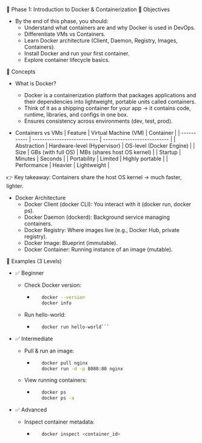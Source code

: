 🐳 Phase 1: Introduction to Docker & Containerization
🎯 Objectives
- By the end of this phase, you should:
  - Understand what containers are and why Docker is used in DevOps.
  - Differentiate VMs vs Containers.
  - Learn Docker architecture (Client, Daemon, Registry, Images, Containers).
  - Install Docker and run your first container.
  - Explore container lifecycle basics.

📘 Concepts
- What is Docker?
  - Docker is a containerization platform that packages applications and their      dependencies into lightweight, portable units called containers.
  - Think of it as a shipping container for your app → it contains code, runtime, libraries, and configs in one box.
  - Ensures consistency across environments (dev, test, prod).

- Containers vs VMs
| Feature     | Virtual Machine (VM)        | Container                   |
| ----------- | --------------------------- | --------------------------- |
| Abstraction | Hardware-level (Hypervisor) | OS-level (Docker Engine)    |
| Size        | GBs (with full OS)          | MBs (shares host OS kernel) |
| Startup     | Minutes                     | Seconds                     |
| Portability | Limited                     | Highly portable             |
| Performance | Heavier                     | Lightweight                 |

👉 Key takeaway: Containers share the host OS kernel → much faster, lighter.

- Docker Architecture
  - Docker Client (docker CLI): You interact with it (docker run, docker ps).
  - Docker Daemon (dockerd): Background service managing containers.
  - Docker Registry: Where images live (e.g., Docker Hub, private registry).
  - Docker Image: Blueprint (immutable).
  - Docker Container: Running instance of an image (mutable).

🧪 Examples (3 Levels)
- ✅ Beginner
  - Check Docker version:
    - ```bash
         docker --version
         docker info
      ```
  
  - Run hello-world:
    - ```bash
         docker run hello-world```

- ✅ Intermediate
  - Pull & run an image:
    - ```bash
         docker pull nginx
         docker run -d -p 8080:80 nginx
      ```

  - View running containers:
    - ```bash
         docker ps
         docker ps -a
      ```

- ✅ Advanced
  - Inspect container metadata:
    - ```bash
         docker inspect <container_id>
      ```

 